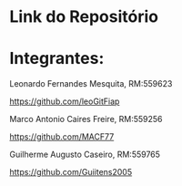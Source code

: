 # Link do Repositório

# Integrantes:

Leonardo Fernandes Mesquita, RM:559623

https://github.com/leoGitFiap

Marco Antonio Caires Freire, RM:559256

https://github.com/MACF77

Guilherme Augusto Caseiro, RM:559765

https://github.com/Guiitens2005
